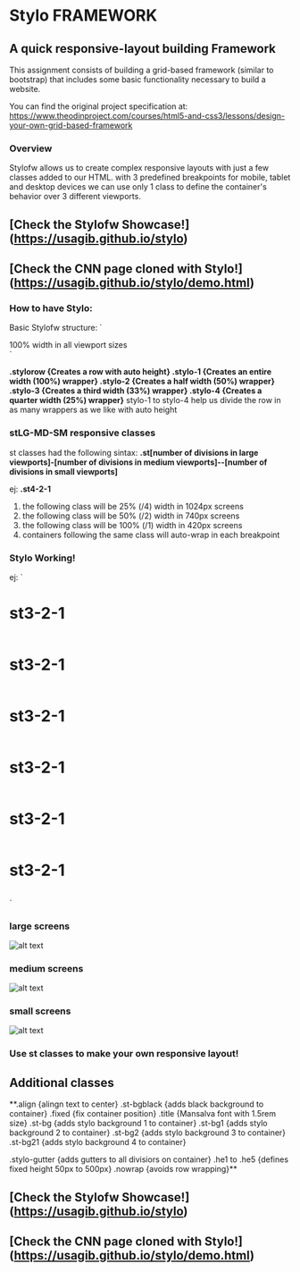 # Stylo FRAMEWORK
## A quick responsive-layout building Framework
This assignment consists of building a grid-based framework (similar to bootstrap) that includes some basic functionality necessary to build a website.

You can find the original project specification at: https://www.theodinproject.com/courses/html5-and-css3/lessons/design-your-own-grid-based-framework

### Overview
Stylofw allows us to create complex responsive layouts with just a few classes added to our HTML.
with 3 predefined breakpoints for mobile, tablet and desktop devices we can use only 1 class to define the container's behavior over 3 different viewports.

## [Check the Stylofw Showcase!] (https://usagib.github.io/stylo)

## [Check the CNN page cloned with Stylo!] (https://usagib.github.io/stylo/demo.html)

### How to have Stylo:
Basic Stylofw structure:
`<div class="stylorow">
  <div class="stylo-1">
    <div class="st1-1-1">
      <span>100% width in all viewport sizes</span>
    </div>
  </div>
</div>`

**.stylorow {Creates a row with auto height}
.stylo-1 {Creates an entire width (100%) wrapper}
.stylo-2 {Creates a half width (50%) wrapper}
.stylo-3 {Creates a third width (33%) wrapper}
.stylo-4 {Creates a quarter width (25%) wrapper}**
stylo-1 to stylo-4 help us divide the row in as many wrappers as we like with auto height

### stLG-MD-SM responsive classes

st classes had the following sintax:
**.st[number of divisions in large viewports]-[number of divisions in medium viewports]--[number of divisions in small viewports]**

ej:
**.st4-2-1**
1. the following class will be 25% (/4) width in 1024px screens
2. the following class will be 50% (/2) width in 740px screens
3. the following class will be 100% (/1) width in 420px screens
4. containers following the same class will auto-wrap in each breakpoint

### Stylo Working!
ej:
`<div class="stylorow">
        <div class="stylo-1 stylo-gutter">
          <div class="st3-2-1 st-bgblack">
            <h1 class="title">st3-2-1</h1>
            <img class="showcaseimg" src="img/bg2-01.png" alt="">
          </div>
          <div class="st3-2-1 st-bgblack">
            <h1 class="title">st3-2-1</h1>
            <img class="showcaseimg" src="img/b2-01.png" alt="">
          </div>
          <div class="st3-2-1 st-bgblack">
            <h1 class="title">st3-2-1</h1>
            <img class="showcaseimg" src="img/b2-01.png" alt="">
          </div>
          <div class="st3-2-1 st-bgblack">
            <h1 class="title">st3-2-1</h1>
            <img class="showcaseimg" src="img/bg2-01.png" alt="">
          </div>
          <div class="st3-2-1 st-bgblack">
            <h1 class="title">st3-2-1</h1>
            <img class="showcaseimg" src="img/b2-01.png" alt="">
          </div>
          <div class="st3-2-1 st-bgblack">
            <h1 class="title">st3-2-1</h1>
            <img class="showcaseimg" src="img/b2-01.png" alt="">
          </div>
        </div>
  </div>`

### large screens
![alt text](img\screen1.png)

### medium screens
![alt text](img\screen2.png)

### small screens
![alt text](img\screen3.png)

### Use st classes to make your own responsive layout!

## Additional classes
**.align {alingn text to center}
.st-bgblack {adds black background to container}
.fixed {fix container position}
.title {Mansalva font with 1.5rem size}
.st-bg {adds stylo background 1 to container}
.st-bg1 {adds stylo background 2 to container}
.st-bg2 {adds stylo background 3 to container}
.st-bg21 {adds stylo background 4 to container}

.stylo-gutter {adds gutters to all divisiors on container}
.he1 to .he5 {defines fixed height 50px to 500px}
.nowrap {avoids row wrapping}**

## [Check the Stylofw Showcase!] (https://usagib.github.io/stylo)

## [Check the CNN page cloned with Stylo!] (https://usagib.github.io/stylo/demo.html)
